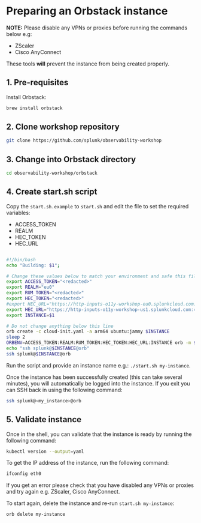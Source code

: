 # Preparing an Orbstack instance

**NOTE:** Please disable any VPNs or proxies before running the commands below e.g:

- ZScaler
- Cisco AnyConnect

These tools **will** prevent the instance from being created properly.

## 1. Pre-requisites

Install Orbstack:

``` bash
brew install orbstack
```

## 2. Clone workshop repository

``` bash
git clone https://github.com/splunk/observability-workshop
```

## 3. Change into Orbstack directory

```bash
cd observability-workshop/orbstack
```

## 4. Create start.sh script

Copy the `start.sh.example` to `start.sh` and edit the file to set the required variables:

- ACCESS_TOKEN
- REALM
- HEC_TOKEN
- HEC_URL

``` bash

#!/bin/bash
echo "Building: $1";

# Change these values below to match your environment and safe this file as start.sh
export ACCESS_TOKEN="<redacted>"
export REALM="eu0"
export RUM_TOKEN="<redacted>"
export HEC_TOKEN="<redacted>"
#export HEC_URL="https://http-inputs-o11y-workshop-eu0.splunkcloud.com:443/services/collector/event"
export HEC_URL="https://http-inputs-o11y-workshop-us1.splunkcloud.com:443/services/collector/event"
export INSTANCE=$1

# Do not change anything below this line
orb create -c cloud-init.yaml -a arm64 ubuntu:jammy $INSTANCE
sleep 2
ORBENV=ACCESS_TOKEN:REALM:RUM_TOKEN:HEC_TOKEN:HEC_URL:INSTANCE orb -m $INSTANCE -u splunk ansible-playbook /home/splunk/orbstack.yml
echo "ssh splunk@$INSTANCE@orb"
ssh splunk@$INSTANCE@orb

```

Run the script and provide an instance name e.g.: `./start.sh my-instance`.

Once the instance has been successfully created (this can take several minutes), you will automatically be logged into the instance. If you exit you can SSH back in using the following command:

```bash
ssh splunk@<my_instance>@orb
```

## 5. Validate instance

Once in the shell, you can validate that the instance is ready by running the following command:

```bash
kubectl version --output=yaml
```

To get the IP address of the instance, run the following command:

```bash
ifconfig eth0
```

If you get an error please check that you have disabled any VPNs or proxies and try again e.g. ZScaler, Cisco AnyConnect.

To start again, delete the instance and re-run `start.sh my-instance`:

```bash
orb delete my-instance
```
